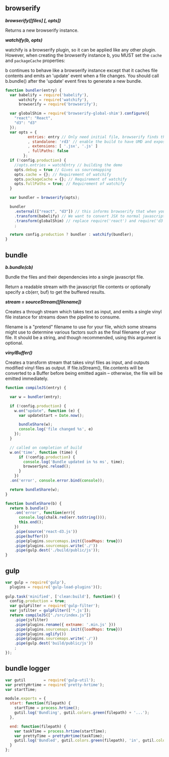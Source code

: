 browserify
---
***browserify([files] [, opts])***

Returns a new browserify instance.

***watchify(b, opts)***

watchify is a browserify plugin, so it can be applied like any other plugin. However, when creating the browserify instance b, you MUST set the `cache` and `packageCache` properties:

b continues to behave like a browserify instance except that it caches file contents and emits an 'update' event when a file changes. You should call b.bundle() after the 'update' event fires to generate a new bundle. 

```js
function bundler(entry) {
  var babelify = require('babelify'),
      watchify = require('watchify'),
      browserify = require('browserify');

  var globalShim = require('browserify-global-shim').configure({
    "react": "React",
    "d3": "d3"
  });
  var opts = {
          entries: entry // Only need initial file, browserify finds the deps
          , standalone: 'rd3' // enable the build to have UMD and expose window.rsc if no module system is used
          , extensions: [ '.jsx', '.js' ]
          , fullPaths: false
        };
  if (!config.production) {
    //opts.entries = watchEntry // building the demo
    opts.debug = true // Gives us sourcemapping
    opts.cache = {}; // Requirement of watchify
    opts.packageCache = {}; // Requirement of watchify
    opts.fullPaths = true; // Requirement of watchify
  }

  var bundler = browserify(opts);

  bundler
    .external(["react", "d3"]) // this informs browserify that when you see require("react") or require("d3") it will be available, trust me
    .transform(babelify) // We want to convert JSX to normal javascript
    .transform(globalShim) // replace require('react') and require('d3') with (window.React) and (window.d3)
    ;

  return config.production ? bundler : watchify(bundler);
}
```
bundle
---
***b.bundle(cb)***

Bundle the files and their dependencies into a single javascript file.

Return a readable stream with the javascript file contents or optionally specify a cb(err, buf) to get the buffered results.

***stream = sourceStream([filename])***

Creates a through stream which takes text as input, and emits a single vinyl file instance for streams down the pipeline to consume.

filename is a "pretend" filename to use for your file, which some streams might use to determine various factors such as the final filename of your file. It should be a string, and though recommended, using this argument is optional.

***vinylBuffer()***

Creates a transform stream that takes vinyl files as input, and outputs modified vinyl files as output. If file.isStream(), file.contents will be converted to a Buffer before being emitted again – otherwise, the file will be emitted immediately.

```js
function compileJS(entry) {

  var w = bundler(entry);

  if (!config.production) {
    w.on("update", function (e) {
      var updateStart = Date.now();

      bundleShare(w);
      console.log('file changed %s', e)
    });
  }

  // called on completion of build
  w.on('time', function (time) {
      if (!config.production) {
        console.log('Bundle updated in %s ms', time);
        browserSync.reload();
      }
    })
  .on('error', console.error.bind(console));

  return bundleShare(w);
}

function bundleShare(b) {
  return b.bundle()
    .on('error', function(err){
      console.log(chalk.red(err.toString()));
      this.end();
    })
    .pipe(source('react-d3.js'))
    .pipe(buffer())
    .pipe(plugins.sourcemaps.init({loadMaps: true}))
    .pipe(plugins.sourcemaps.write('./'))
    .pipe(gulp.dest('./build/public/js'));
}
```
gulp
---
```js
var gulp = require('gulp'),
  plugins = require('gulp-load-plugins')();
  
gulp.task('minified', ['clean:build'], function() {
  config.production = true;
  var gulpFilter = require('gulp-filter');
  var jsfilter = gulpFilter(['*.js']);
  return compileJS(["./src/index.js"])
    .pipe(jsfilter)
    .pipe(plugins.rename({ extname: '.min.js' }))
    .pipe(plugins.sourcemaps.init({loadMaps: true}))
    .pipe(plugins.uglify())
    .pipe(plugins.sourcemaps.write('./'))
    .pipe(gulp.dest('build/public/js'))
    ;
});
```
bundle logger
---
```js
var gutil        = require('gulp-util');
var prettyHrtime = require('pretty-hrtime');
var startTime;

module.exports = {
  start: function(filepath) {
    startTime = process.hrtime();
    gutil.log('Bundling', gutil.colors.green(filepath) + '...');
  },

  end: function(filepath) {
    var taskTime = process.hrtime(startTime);
    var prettyTime = prettyHrtime(taskTime);
    gutil.log('Bundled', gutil.colors.green(filepath), 'in', gutil.colors.magenta(prettyTime));
  }
};
```
